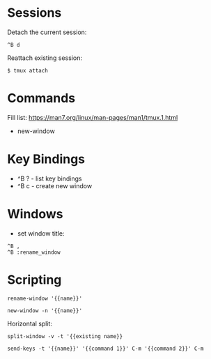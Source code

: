 # Sessions

Detach the current session:

```
^B d
```

Reattach existing session:

```
$ tmux attach
```

# Commands

Fill list: https://man7.org/linux/man-pages/man1/tmux.1.html

* new-window

# Key Bindings

* ^B ? - list key bindings
* ^B c - create new window

# Windows

* set window title:

```
^B ,
^B :rename_window
```

# Scripting

```
rename-window '{{name}}'
```

```
new-window -n '{{name}}'
```

Horizontal split:

```
split-window -v -t '{{existing name}}
```

```
send-keys -t '{{name}}' '{{command 1}}' C-m '{{command 2}}' C-m
```
